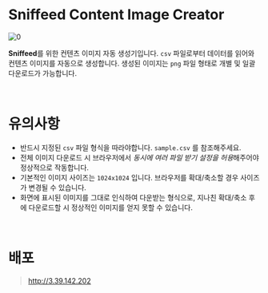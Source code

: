 # Sniffeed Content Image Creator

![0](https://user-images.githubusercontent.com/72238126/160923888-053c92d2-440e-4c88-ad87-d636b4ce8159.png)

**Sniffeed**를 위한 컨텐츠 이미지 자동 생성기입니다. `csv` 파일로부터 데이터를 읽어와 컨텐츠 이미지를 자동으로 생성합니다. 생성된 이미지는 `png` 파일 형태로 개별 및 일괄 다운로드가 가능합니다.

<br>

# 유의사항

- 반드시 지정된 `csv` 파일 형식을 따라야합니다. `sample.csv` 를 참조해주세요.
- 전체 이미지 다운로드 시 브라우저에서 *동시에 여러 파일 받기 설정을 허용*해주어야 정상적으로 작동합니다.
- 기본적인 이미지 사이즈는 `1024x1024` 입니다. 브라우저를 확대/축소할 경우 사이즈가 변경될 수 있습니다.
- 화면에 표시된 이미지를 그대로 인식하여 다운받는 형식으로, 지나친 확대/축소 후에 다운로드할 시 정상적인 이미지를 얻지 못할 수 있습니다.

<br>

# 배포

> http://3.39.142.202